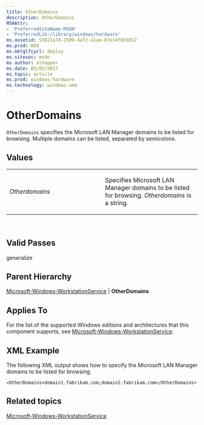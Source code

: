```yaml
---
title: OtherDomains
description: OtherDomains
MSHAttr:
- 'PreferredSiteName:MSDN'
- 'PreferredLib:/library/windows/hardware'
ms.assetid: 53821a7d-2599-4af2-a1ae-87e14fb03012
ms.prod: W10
ms.mktglfcycl: deploy
ms.sitesec: msdn
ms.author: alhopper
ms.date: 05/02/2017
ms.topic: article
ms.prod: windows-hardware
ms.technology: windows-oem
---
```


# OtherDomains


`OtherDomains` specifies the Microsoft LAN Manager domains to be listed for browsing. Multiple domains can be listed, separated by semicolons.

## Values


<table>
<colgroup>
<col width="50%" />
<col width="50%" />
</colgroup>
<tbody>
<tr class="odd">
<td><p><em>Otherdomains</em></p></td>
<td><p>Specifies Microsoft LAN Manager domains to be listed for browsing. <em>Otherdomains</em> is a string.</p></td>
</tr>
</tbody>
</table>

 

## Valid Passes


generalize

## Parent Hierarchy


[Microsoft-Windows-WorkstationService](microsoft-windows-workstationservice.md) | **OtherDomains**

## Applies To


For the list of the supported Windows editions and architectures that this component supports, see [Microsoft-Windows-WorkstationService](microsoft-windows-workstationservice.md).

## XML Example


The following XML output shows how to specify the Microsoft LAN Manager domains to be listed for browsing.

``` syntax
<OtherDomains>domain1.fabrikam.com;domain2.fabrikam.com</OtherDomains>
```

## Related topics


[Microsoft-Windows-WorkstationService](microsoft-windows-workstationservice.md)

 

 







